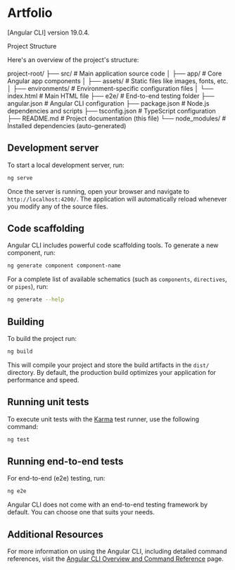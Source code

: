 # Artfolio

[Angular CLI] version 19.0.4.

Project Structure

Here's an overview of the project's structure:

project-root/
├── src/                   # Main application source code
│   ├── app/               # Core Angular app components
│   ├── assets/            # Static files like images, fonts, etc.
│   ├── environments/      # Environment-specific configuration files
│   └── index.html         # Main HTML file
├── e2e/                   # End-to-end testing folder
├── angular.json           # Angular CLI configuration
├── package.json           # Node.js dependencies and scripts
├── tsconfig.json          # TypeScript configuration
├── README.md              # Project documentation (this file)
└── node_modules/          # Installed dependencies (auto-generated)


## Development server

To start a local development server, run:

```bash
ng serve
```

Once the server is running, open your browser and navigate to `http://localhost:4200/`. The application will automatically reload whenever you modify any of the source files.

## Code scaffolding

Angular CLI includes powerful code scaffolding tools. To generate a new component, run:

```bash
ng generate component component-name
```

For a complete list of available schematics (such as `components`, `directives`, or `pipes`), run:

```bash
ng generate --help
```

## Building

To build the project run:

```bash
ng build
```

This will compile your project and store the build artifacts in the `dist/` directory. By default, the production build optimizes your application for performance and speed.

## Running unit tests

To execute unit tests with the [Karma](https://karma-runner.github.io) test runner, use the following command:

```bash
ng test
```

## Running end-to-end tests

For end-to-end (e2e) testing, run:

```bash
ng e2e
```

Angular CLI does not come with an end-to-end testing framework by default. You can choose one that suits your needs.

## Additional Resources

For more information on using the Angular CLI, including detailed command references, visit the [Angular CLI Overview and Command Reference](https://angular.dev/tools/cli) page.
